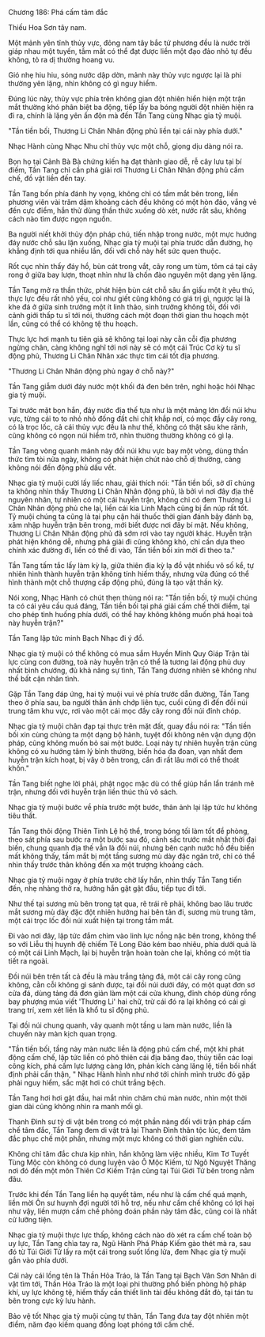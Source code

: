




Chương 186: Phá cấm tâm đắc


Thiếu Hoa Sơn tây nam.

Một mảnh yên tĩnh thủy vực, đông nam tây bắc tứ phương đều là nước trời giáp nhau một tuyến, tầm mắt có thể đạt được liền một đạo đảo nhỏ tự đều không, tỏ ra dị thường hoang vu.

Gió nhẹ hiu hiu, sóng nước dập dờn, mảnh này thủy vực ngược lại là phi thường yên lặng, nhìn không có gì nguy hiểm.

Đúng lúc này, thủy vực phía trên không gian đột nhiên hiển hiện một trận mắt thường khó phân biệt ba động, tiếp lấy ba bóng người đột nhiên hiện ra đi ra, chính là lặng yên ẩn độn mà đến Tần Tang cùng Nhạc gia tỷ muội.

"Tần tiền bối, Thương Li Chân Nhân động phủ liền tại cái này phía dưới."

Nhạc Hành cùng Nhạc Nhu chỉ thủy vực một chỗ, giọng dịu dàng nói ra.

Bọn họ tại Cảnh Bà Bà chứng kiến hạ đạt thành giao dễ, rễ cây lưu tại bí điếm, Tần Tang chỉ cần phá giải rơi Thương Li Chân Nhân động phủ cấm chế, đồ vật liền đến tay.

Tần Tang bốn phía đánh hy vọng, không chỉ có tầm mắt bên trong, liền phương viên vài trăm dặm khoảng cách đều không có một hòn đảo, vắng vẻ đến cực điểm, hắn thử dùng thần thức xuống dò xét, nước rất sâu, không cách nào tìm được ngọn nguồn.

Ba người niết khởi thủy độn pháp chú, tiến nhập trong nước, một mực hướng đáy nước chỗ sâu lặn xuống, Nhạc gia tỷ muội tại phía trước dẫn đường, họ khẳng định tới qua nhiều lần, đối với chỗ này hết sức quen thuộc.

Rốt cục nhìn thấy đáy hồ, bùn cát trong vắt, cây rong um tùm, tôm cá tại cây rong ở giữa bay lượn, thoạt nhìn như là chốn đào nguyên một dạng yên lặng.

Tần Tang mở ra thần thức, phát hiện bùn cát chỗ sâu ẩn giấu một ít yêu thú, thực lực đều rất nhỏ yếu, coi như giết cũng không có giá trị gì, ngược lại là khe đá ở giữa sinh trưởng một ít linh thảo, sinh trưởng không tồi, đối với cảnh giới thấp tu sĩ tới nói, thường cách một đoạn thời gian thu hoạch một lần, cũng có thể có không tệ thu hoạch.

Thực lực hơi mạnh tu tiên giả sẽ không tại loại này cằn cỗi địa phương ngừng chân, càng không nghĩ tới nơi này sẽ có một cái Trúc Cơ kỳ tu sĩ động phủ, Thương Li Chân Nhân xác thực tìm cái tốt địa phương.

"Thương Li Chân Nhân động phủ ngay ở chỗ này?"

Tần Tang giẫm dưới đáy nước một khối đá đen bên trên, nghi hoặc hỏi Nhạc gia tỷ muội.

Tại trước mặt bọn hắn, đáy nước địa thế tựa như là một mảng lớn đồi núi khu vực, từng cái to to nhỏ nhỏ đống đất chi chít khắp nơi, có mọc đầy cây rong, có là trọc lốc, cả cái thủy vực đều là như thế, không có thật sâu khe rãnh, cũng không có ngọn núi hiểm trở, nhìn thường thường không có gì lạ.

Tần Tang vòng quanh mảnh này đồi núi khu vực bay một vòng, dùng thần thức tìm tòi nửa ngày, không có phát hiện chút nào chỗ dị thường, càng không nói đến động phủ dấu vết.

Nhạc gia tỷ muội cười lấy liếc nhau, giải thích nói: "Tần tiền bối, sở dĩ chúng ta không nhìn thấy Thương Li Chân Nhân động phủ, là bởi vì nơi đây địa thế nguyên nhân, tự nhiên có một cái huyễn trận, không chỉ có đem Thương Li Chân Nhân động phủ che lại, liền cái kia Linh Mạch cũng bị ẩn núp rất tốt. Tỷ muội chúng ta cũng là tại phụ cận hái thuốc thời gian đánh bậy đánh bạ, xâm nhập huyễn trận bên trong, mới biết được nơi đây bí mật. Nếu không, Thương Li Chân Nhân động phủ đã sớm rơi vào tay người khác. Huyễn trận phát hiện không dễ, nhưng phá giải đi cũng không khó, chỉ cần dựa theo chính xác đường đi, liền có thể đi vào, Tần tiền bối xin mời đi theo ta."

Tần Tang tấm tắc lấy làm kỳ lạ, giữa thiên địa kỳ lạ đồ vật nhiều vô số kể, tự nhiên hình thành huyễn trận không tính hiếm thấy, nhưng vừa đúng có thể hình thành một chỗ thượng cấp động phủ, đúng là tạo vật thần kỳ.

Nói xong, Nhạc Hành có chút thẹn thùng nói ra: "Tần tiền bối, tỷ muội chúng ta có cái yêu cầu quá đáng, Tần tiền bối tại phá giải cấm chế thời điểm, tại cho phép tình huống phía dưới, có thể hay không không muốn phá hoại toà này huyễn trận?"

Tần Tang lập tức minh Bạch Nhạc đi ý đồ.

Nhạc gia tỷ muội có thể không có mua sắm Huyền Minh Quy Giáp Trận tài lực cùng con đường, toà này huyễn trận có thể là tương lai động phủ duy nhất bình chướng, đủ khả năng sự tình, Tần Tang đương nhiên sẽ không như thế bất cận nhân tình.

Gặp Tần Tang đáp ứng, hai tỷ muội vui vẻ phía trước dẫn đường, Tần Tang theo ở phía sau, ba người thân ảnh chớp liên tục, cuối cùng đi đến đồi núi trung tâm khu vực, rơi vào một cái mọc đầy cây rong đồi núi đỉnh chóp.

Nhạc gia tỷ muội chân đạp tại thực trên mặt đất, quay đầu nói ra: "Tần tiền bối xin cùng chúng ta một dạng bộ hành, tuyệt đối không nên vận dụng độn pháp, cũng không muốn bỏ sai một bước. Loại này tự nhiên huyễn trận cũng không có xu hướng tâm lý bình thường, biến hóa đa đoan, vạn nhất đem huyễn trận kích hoạt, bị vây ở bên trong, cần đi rất lâu mới có thể thoát khốn."

Tần Tang biết nghe lời phải, phật ngọc mặc dù có thể giúp hắn lẩn tránh mê trận, nhưng đối với huyễn trận liền thúc thủ vô sách.

Nhạc gia tỷ muội bước về phía trước một bước, thân ảnh lại lập tức hư không tiêu thất.

Tần Tang thôi động Thiên Tinh Lệ hộ thể, trong bóng tối làm tốt đề phòng, theo sát phía sau bước ra một bước sau đó, cảnh sắc trước mắt nhất thời đại biến, chung quanh địa thế vẫn là đồi núi, nhưng bên cạnh nước hồ đều biến mất không thấy, tầm mắt bị một tầng sương mù dày đặc ngăn trở, chỉ có thể nhìn thấy trước thân không đến xa một trượng khoảng cách.

Nhạc gia tỷ muội ngay ở phía trước chờ lấy hắn, nhìn thấy Tần Tang tiến đến, nhẹ nhàng thở ra, hướng hắn gật gật đầu, tiếp tục đi tới.

Như thế tại sương mù bên trong tạt qua, rẽ trái rẽ phải, không bao lâu trước mắt sương mù dày đặc đột nhiên hướng hai bên tản đi, sương mù trung tâm, một cái trọc lốc đồi núi xuất hiện tại trong tầm mắt.

Đi vào nơi đây, lập tức đắm chìm vào linh lực nồng nặc bên trong, không thể so với Liễu thị huynh đệ chiếm Tê Long Đảo kém bao nhiêu, phía dưới quả là có một cái Linh Mạch, lại bị huyễn trận hoàn toàn che lại, không có một tia tiết ra ngoài.

Đồi núi bên trên tất cả đều là màu trắng tảng đá, một cái cây rong cũng không, cằn cỗi không gì sánh được, tại đồi núi dưới đáy, có một quạt đơn sơ cửa đá, dùng tảng đá đơn giản làm một cái cửa khung, đỉnh chóp dùng rồng bay phượng múa viết 'Thương Li' hai chữ, trừ cái đó ra lại không có cái gì trang trí, xem xét liền là khổ tu sĩ động phủ.

Tại đồi núi chung quanh, vây quanh một tầng u lam màn nước, liền là chuyến này màn kịch quan trọng.

"Tần tiền bối, tầng này màn nước liền là động phủ cấm chế, một khi phát động cấm chế, lập tức liền có phô thiên cái địa băng đao, thủy tiễn các loại công kích, phá cấm lực lượng càng lớn, phản kích càng lăng lệ, tiền bối nhất định phải cẩn thận, " Nhạc Hành hình như nhớ tới chính mình trước đó gặp phải nguy hiểm, sắc mặt hơi có chút trắng bệch.

Tần Tang hơi hơi gật đầu, hai mắt nhìn chăm chú màn nước, nhìn một thời gian dài cũng không nhìn ra manh mối gì.

Thanh Đình sư tỷ di vật bên trong có một phần nàng đối với trận pháp cấm chế tâm đắc, Tần Tang đem di vật trả lại Thanh Đình thân tộc lúc, đem tâm đắc phục chế một phần, nhưng một mực không có thời gian nghiên cứu.

Không chỉ tâm đắc chưa kịp nhìn, hắn không làm việc nhiều, Kim Tơ Tuyết Tùng Mộc còn không có dung luyện vào Ô Mộc Kiếm, từ Ngô Nguyệt Thăng nơi đó đến một môn Thiên Cơ Kiếm Trận cũng tại Túi Giới Tử bên trong nằm đâu.

Trước khi đến Tần Tang liền hạ quyết tâm, nếu như là cấm chế quá mạnh, liền mời Ôn sư huynh đợi người tới hỗ trợ, nếu như cấm chế không có lợi hại như vậy, liền mượn cấm chế phỏng đoán phần này tâm đắc, cũng coi là nhất cử lưỡng tiện.

Nhạc gia tỷ muội thực lực thấp, không cách nào dò xét ra cấm chế toàn bộ uy lực, Tần Tang chìa tay ra, Ngũ Hành Phá Pháp Kiếm gào thét mà ra, sau đó từ Túi Giới Tử lấy ra một cái trong suốt lồng lửa, đem Nhạc gia tỷ muội gắn vào phía dưới.

Cái này cái lồng tên là Thần Hỏa Tráo, là Tần Tang tại Bạch Vân Sơn Nhân di vật tìm tới, Thần Hỏa Tráo là một loại phi thường phổ biến phòng hộ pháp khí, uy lực không tệ, hiếm thấy cần thiết linh tài đều không đắt đỏ, tại tán tu bên trong cực kỳ lưu hành.

Bảo vệ tốt Nhạc gia tỷ muội cùng tự thân, Tần Tang đưa tay đột nhiên một điểm, năm đạo kiếm quang đồng loạt phóng tới cấm chế.





